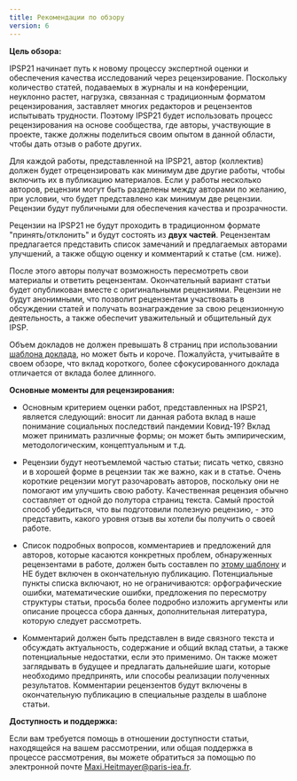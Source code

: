 ```yaml
---
title: Рекомендации по обзору
version: 6
---
```


**Цель обзора:**

IPSP21 начинает путь к новому процессу экспертной оценки и обеспечения качества исследований через рецензирование. Поскольку количество статей, подаваемых в журналы и на конференции, неуклонно растет, нагрузка, связанная с традиционным форматом рецензирования, заставляет многих редакторов и рецензентов испытывать трудности. Поэтому IPSP21 будет использовать процесс рецензирования на основе сообщества, где авторы, участвующие в проекте, также должны поделиться своим опытом в данной области, чтобы дать отзыв о работе других.

Для каждой работы, представленной на IPSP21, автор (коллектив) должен будет отрецензировать как минимум две другие работы, чтобы включить их в публикацию материалов. Если у работы несколько авторов, рецензии могут быть разделены между авторами по желанию, при условии, что будет представлено как минимум две рецензии. Рецензии будут публичными для обеспечения качества и прозрачности.

Рецензии на IPSP21 не будут проходить в традиционном формате "принять/отклонить" и будут состоять из **двух частей**. Рецензентам предлагается представить список замечаний и предлагаемых авторами улучшений, а также общую оценку и комментарий к статье (см. ниже).

После этого авторы получат возможность пересмотреть свои материалы и ответить рецензентам. Окончательный вариант статьи будет опубликован вместе с оригинальными рецензиями. Рецензии не будут анонимными, что позволит рецензентам участвовать в обсуждении статей и получать вознаграждение за свою рецензионную деятельность, а также обеспечит уважительный и общительный дух IPSP.

Объем докладов не должен превышать 8 страниц при использовании [шаблона доклада](https://IP4SP.org/conference/IPSP21_Full_Paper_Template.docx), но может быть и короче. Пожалуйста, учитывайте в своем обзоре, что вклад короткого, более сфокусированного доклада отличается от вклада более длинного.

**Основные моменты для рецензирования:**

- Основным критерием оценки работ, представленных на IPSP21, является следующий: вносит ли данная работа вклад в наше понимание социальных последствий пандемии Ковид-19? Вклад может принимать различные формы; он может быть эмпирическим, методологическим, концептуальным и т.д.

- Рецензии будут неотъемлемой частью статьи; писать четко, связно и в хорошей форме в рецензии так же важно, как и в статье. Очень короткие рецензии могут разочаровать авторов, поскольку они не помогают им улучшить свою работу. Качественная рецензия обычно составляет от одной до полутора страниц текста. Самый простой способ убедиться, что вы подготовили полезную рецензию, - это представить, какого уровня отзыв вы хотели бы получить о своей работе.

- Список подробных вопросов, комментариев и предложений для авторов, которые касаются конкретных проблем, обнаруженных рецензентами в работе, должен быть составлен по [этому шаблону](https://IP4SP.org/conference/IPSP21_Review_Template.docx) и НЕ будет включен в окончательную публикацию. Потенциальные пункты списка включают, но не ограничиваются: орфографические ошибки, математические ошибки, предложения по пересмотру структуры статьи, просьба более подробно изложить аргументы или описание процесса сбора данных, дополнительная литература, которую следует рассмотреть.

- Комментарий должен быть представлен в виде связного текста и обсуждать актуальность, содержание и общий вклад статьи, а также потенциальные недостатки, если это применимо. Он также может заглядывать в будущее и предлагать дальнейшие шаги, которые необходимо предпринять, или способы реализации полученных результатов. Комментарии рецензентов будут включены в окончательную публикацию в специальные разделы в шаблоне статьи.

<!-- -->

**Доступность и поддержка:**

Если вам требуется помощь в отношении доступности статьи, находящейся на вашем рассмотрении, или общая поддержка в процессе рассмотрения, вы можете обратиться за помощью по электронной почте Maxi.Heitmayer@paris-iea.fr.
